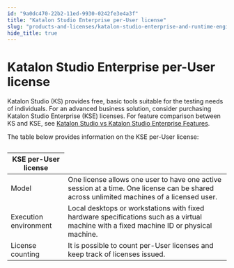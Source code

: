 ```yaml
---
id: "9a0dc470-22b2-11ed-9930-0242fe3e4a3f"
title: "Katalon Studio Enterprise per-User license"
slug: "products-and-licenses/katalon-studio-enterprise-and-runtime-engine-licenses/katalon-studio-enterprise-per-user-license"
hide_title: true
---
```


# <a id="id" class="anchor_top_offset"/><a id="ariaid-title1" class="anchor_top_offset"/>Katalon Studio Enterprise per-User license

<p xmlns="http://www.w3.org/1999/xhtml" className="p">Katalon Studio (KS) provides free, basic tools suitable for the   testing needs of individuals. For an advanced business solution,   consider purchasing Katalon Studio Enterprise (KSE) licenses. For   feature comparison between KS and KSE, see <a className="xref" href="/docs/legacy/products-and-licenses/katalon-studio-enterprise-and-runtime-engine-licenses/katalon-studio-vs-katalon-studio-enterprise-features">Katalon     Studio vs Katalon Studio Enterprise Features</a>.</p> 
<p xmlns="http://www.w3.org/1999/xhtml" className="p">The table below provides information on the KSE per-User   license:</p> 
<table xmlns="http://www.w3.org/1999/xhtml" className="table"><caption /><colgroup><col /><col /></colgroup><thead className="thead"><tr className><th className="entry anchor_top_offset" id="id__entry__1" colSpan={2}>KSE per-User license</th></tr></thead><tbody className="tbody"><tr className><td className="entry" headers="id__entry__1 ">Model</td><td className="entry" headers="id__entry__1 ">One license allows one user to have one active session at a         time.          One license can be shared across unlimited machines of a licensed         user.</td></tr><tr className><td className="entry" headers="id__entry__1 ">Execution environment</td><td className="entry" headers="id__entry__1 ">Local desktops or workstations with fixed hardware         specifications such as a virtual machine with a fixed machine ID or         physical machine.</td></tr><tr className><td className="entry" headers="id__entry__1 ">License counting</td><td className="entry" headers="id__entry__1 ">It is possible to count per-User licenses and keep track of         licenses issued.</td></tr></tbody></table> 
